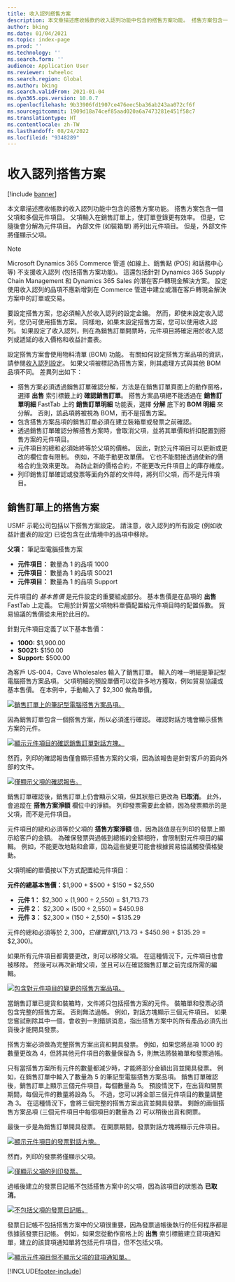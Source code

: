 ```yaml
---
title: 收入認列搭售方案
description: 本文章描述應收帳款的收入認列功能中包含的搭售方案功能。 搭售方案包含一個父項和多個元件項目。
author: bking
ms.date: 01/04/2021
ms.topic: index-page
ms.prod: ''
ms.technology: ''
ms.search.form: ''
audience: Application User
ms.reviewer: twheeloc
ms.search.region: Global
ms.author: bking
ms.search.validFrom: 2021-01-04
ms.dyn365.ops.version: 10.0.7
ms.openlocfilehash: 9b33906fd1907ce476eec5ba36ab243aa072cf6f
ms.sourcegitcommit: 1909d18a74cef85aad020a6a7473281e451f58c7
ms.translationtype: HT
ms.contentlocale: zh-TW
ms.lasthandoff: 08/24/2022
ms.locfileid: "9348289"
---
```

# <a name="revenue-recognition-bundles"></a>收入認列搭售方案

[!include [banner](../includes/banner.md)]

本文章描述應收帳款的收入認列功能中包含的搭售方案功能。 搭售方案包含一個父項和多個元件項目。 父項輸入在銷售訂單上，使訂單登錄更有效率。 但是，它隨後會分解為元件項目。 內部文件 (如裝箱單) 將列出元件項目。 但是，外部文件將僅顯示父項。

> [!NOTE]
> Microsoft Dynamics 365 Commerce 管道 (如線上、銷售點 (POS) 和話務中心等) 不支援收入認列 (包括搭售方案功能)。 這還包括針對 Dynamics 365 Supply Chain Management 和 Dynamics 365 Sales 的潛在客戶轉現金解決方案。 設定使用收入認列的品項不應新增到在 Commerce 管道中建立或潛在客戶轉現金解決方案中的訂單或交易。

要設定搭售方案，您必須輸入於收入認列的設定金鑰。 然而，即使未設定收入認列，您仍可使用搭售方案。 同樣地，如果未設定搭售方案，您可以使用收入認列。 如果設定了收入認列，則在為銷售訂單開票時，元件項目將確定用於收入認列或遞延的收入價格和收益計畫表。

設定搭售方案會使用物料清單 (BOM) 功能。 有關如何設定搭售方案品項的資訊，請參閱[收入認列設定](revenue-recognition-setup.md)。 如果父項被標記為搭售方案，則其處理方式與其他 BOM 品項不同。 差異列出如下：

- 搭售方案必須透過銷售訂單確認分解，方法是在銷售訂單頁面上的動作窗格，選擇 **出售** 索引標籤上的 **確認銷售訂單**。 搭售方案品項絕不能透過在 **銷售訂單明細** FastTab 上的 **銷售訂單明細** 功能表，選擇 **分解** 底下的 **BOM 明細** 來分解。 否則，該品項將被視為 BOM，而不是搭售方案。
- 包含搭售方案品項的銷售訂單必須在建立裝箱單或發票之前確認。
- 透過銷售訂單確認分解搭售方案時，會取消父項，並將其單價和折扣配置到搭售方案的元件項目。
- 元件項目的總和必須始終等於父項的價格。 因此，對於元件項目可以更新或更改的欄位會有限制。 例如，不能手動更改單價。 它也不能間接透過使新的價格合約生效來更改。 為防止新的價格合約，不能更改元件項目上的庫存維度。
- 列印銷售訂單確認或發票等面向外部的文件時，將列印父項，而不是元件項目。

## <a name="bundles-on-sales-orders"></a>銷售訂單上的搭售方案

USMF 示範公司包括以下搭售方案設定。 請注意，收入認列的所有設定 (例如收益計畫表的設定) 已從包含在此情境中的品項中移除。

**父項：** 筆記型電腦搭售方案

- **元件項目：** 數量為 1 的品項 1000
- **元件項目：** 數量為 1 的品項 S0021
- **元件項目：** 數量為 1 的品項 Support

元件項目的 *基本售價* 是元件設定的重要組成部分。 基本售價是在品項的 **出售** FastTab 上定義。 它用於計算當父項物料單價配置給元件項目時的配置係數。 貿易協議的售價從未用於此目的。

針對元件項目定義了以下基本售價：

- **1000:** $1,900.00
- **S0021:** $150.00
- **Support:** $500.00

為客戶 US-004，Cave Wholesales 輸入了銷售訂單。 輸入的唯一明細是筆記型電腦搭售方案品項。 父項明細的預設單價可以從許多地方獲取，例如貿易協議或基本售價。 在本例中，手動輸入了 $2,300 做為單價。

[![銷售訂單上的筆記型電腦搭售方案品項。](./media/bundle-01.png)](./media/bundle-01.png)

因為銷售訂單包含一個搭售方案，所以必須進行確認。 確認對話方塊會顯示搭售方案的元件。

[![顯示元件項目的確認銷售訂單對話方塊。](./media/bundle-02.png)](./media/bundle-02.png)

然而，列印的確認報告僅會顯示搭售方案的父項，因為該報告是針對客戶的面向外部的文件。

[![僅顯示父項的確認報告。](./media/bundle-03.png)](./media/bundle-03.png)

銷售訂單確認後，銷售訂單上仍會顯示父項，但其狀態已更改為 **已取消**。 此外，會追蹤在 **搭售方案淨額** 欄位中的淨額。 列印發票需要此金額，因為發票顯示的是父項，而不是元件項目。

元件項目的總和必須等於父項的 **搭售方案淨額** 值，因為該值是在列印的發票上顯示給客戶的金額。 為確保發票與過帳到總帳的金額相符，會限制對元件項目的編輯。 例如，不能更改地點和倉庫，因為這些變更可能會根據貿易協議觸發價格變動。

父項明細的單價按以下方式配置給元件項目：

**元件的總基本售價：**$1,900 + $500 + $150 = $2,550

- **元件 1：** $2,300 × (1,900 ÷ 2,550) = $1,713.73
- **元件 2：** $2,300 × (500 ÷ 2,550) = $450.98
- **元件 3：** $2,300 × (150 ÷ 2,550) = $135.29

元件的總和必須等於 $2,300，它確實是 ($1,713.73 + $450.98 + $135.29 = $2,300)。

如果所有元件項目都需要更改，則可以移除父項。 在這種情況下，元件項目也會被移除。 然後可以再次新增父項，並且可以在確認銷售訂單之前完成所需的編輯。

[![包含對元件項目的變更的搭售方案品項。](./media/bundle-04.png)](./media/bundle-04.png)

當銷售訂單已提貨和裝箱時，文件將只包括搭售方案的元件。 裝箱單和發票必須包含完整的搭售方案。 否則無法過帳。 例如，對話方塊顯示三個元件項目。 如果您嘗試刪除其中一個，會收到一則錯誤消息，指出搭售方案中的所有產品必須先出貨後才能開具發票。

搭售方案必須做為完整搭售方案出貨和開具發票。 例如，如果您將品項 1000 的數量更改為 4，但將其他元件項目的數量保留為 5，則無法將裝箱單和發票過帳。

只有當搭售方案所有元件的數量都減少時，才能將部分金額出貨並開具發票。 例如，在銷售訂單中輸入了數量為 5 的筆記型電腦搭售方案品項。 銷售訂單確認後，銷售訂單上顯示三個元件項目，每個數量為 5。 預設情況下，在出貨和開票期間，每個元件的數量將設為 5。 不過，您可以將全部三個元件項目的數量調整為 3。 在這種情況下，會將三個完整的搭售方案出貨並開具發票。 剩餘的兩個搭售方案品項 (三個元件項目中每個項目的數量為 2) 可以稍後出貨和開票。

最後一步是為銷售訂單開具發票。 在開票期間，發票對話方塊將顯示元件項目。

[![顯示元件項目的發票對話方塊。](./media/bundle-06.png)](./media/bundle-06.png)

然而，列印的發票將僅顯示父項。
 
[![僅顯示父項的列印發票。](./media/bundle-07.png)](./media/bundle-07.png)

過帳後建立的發票日記帳不包括搭售方案中的父項，因為該項目的狀態為 **已取消**。

[![不包括父項的發票日記帳。](./media/bundle-08.png)](./media/bundle-08.png)

發票日記帳不包括搭售方案中的父項很重要，因為發票過帳後執行的任何程序都是依據該發票日記帳。 例如，如果您從動作窗格上的 **出售** 索引標籤建立貸項通知單，建立的該貸項通知單將包括元件項目，但不包括父項。

[![顯示元件項目但不顯示父項的貸項通知單。](./media/bundle-09.png)](./media/bundle-09.png)


[!INCLUDE[footer-include](../../includes/footer-banner.md)]
